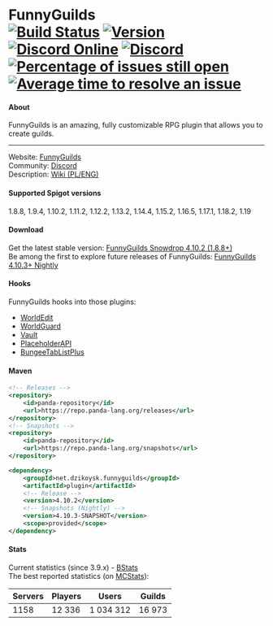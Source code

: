 FunnyGuilds  
[![Build Status](https://github.com/FunnyGuilds/FunnyGuilds/actions/workflows/gradle.yml/badge.svg)](https://github.com/FunnyGuilds/FunnyGuilds/actions/workflows/gradle.yml) [![Version](https://repo.panda-lang.org/api/badge/latest/releases/net/dzikoysk/funnyguilds/plugin?color=42c611&name=FunnyGuilds&prefix=v)](https://ci.insertt.dev/job/FunnyGuilds/job/master/) [![Discord Online](https://img.shields.io/discord/254623242914889729.svg)](https://discord.gg/CYvyq3u) [![Discord](https://img.shields.io/badge/discord-funnyguilds-738bd7.svg?style=square)](https://discord.gg/CYvyq3u) [![Percentage of issues still open](http://isitmaintained.com/badge/open/FunnyGuilds/FunnyGuilds.svg)](http://isitmaintained.com/project/FunnyGuilds/FunnyGuilds "Percentage of issues still open") [![Average time to resolve an issue](http://isitmaintained.com/badge/resolution/FunnyGuilds/FunnyGuilds.svg)](http://isitmaintained.com/project/FunnyGuilds/FunnyGuilds "Average time to resolve an issue")
===========

#### About
FunnyGuilds is an amazing, fully customizable RPG plugin that allows you to create guilds.

---

Website: <a href="https://funnyguilds.dzikoysk.net">FunnyGuilds</a>
<br>
Community: <a href="https://discord.gg/CYvyq3u">Discord</a>
<br>
Description: <a href="https://github.com/FunnyGuilds/FunnyGuilds/wiki">Wiki (PL/ENG)</a>

#### Supported Spigot versions
1.8.8, 1.9.4, 1.10.2, 1.11.2, 1.12.2, 1.13.2, 1.14.4, 1.15.2, 1.16.5, 1.17.1, 1.18.2, 1.19

#### Download
Get the latest stable version: [FunnyGuilds Snowdrop 4.10.2 (1.8.8+)](https://github.com/FunnyGuilds/FunnyGuilds/releases) <br>
Be among the first to explore future releases of FunnyGuilds: [FunnyGuilds 4.10.3+ Nightly](https://ci.insertt.dev/job/FunnyGuilds) <br>


#### Hooks
FunnyGuilds hooks into those plugins:
- [WorldEdit](https://dev.bukkit.org/projects/worldedit)
- [WorldGuard](https://dev.bukkit.org/projects/worldguard)
- [Vault](https://dev.bukkit.org/projects/vault)
- [PlaceholderAPI](https://github.com/PlaceholderAPI/PlaceholderAPI/wiki/Placeholders#funnyguilds)
- [BungeeTabListPlus](https://www.spigotmc.org/resources/bungeetablistplus.313/)

#### Maven
```xml
<!-- Releases -->
<repository>
    <id>panda-repository</id>
    <url>https://repo.panda-lang.org/releases</url>
</repository>
<!-- Snapshots -->
<repository>
    <id>panda-repository</id>
    <url>https://repo.panda-lang.org/snapshots</url>
</repository>
```
```xml
<dependency>
    <groupId>net.dzikoysk.funnyguilds</groupId>
    <artifactId>plugin</artifactId>
    <!-- Release -->
    <version>4.10.2</version>
    <!-- Snapshots (Nightly) -->
    <version>4.10.3-SNAPSHOT</version>
    <scope>provided</scope>
</dependency>
```

#### Stats
Current statistics (since 3.9.x) - [BStats](https://bstats.org/plugin/bukkit/FunnyGuilds)
<br>
The best reported statistics (on [MCStats](http://mcstats.org/plugin/FunnyGuilds)):

| Servers | Players | Users     | Guilds |
|---------|---------|-----------|--------|
| 1158    | 12 336  | 1 034 312 | 16 973 |
